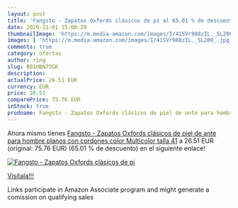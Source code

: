 ```yaml
---
layout: post
title: 'Fangsto - Zapatos Oxfords clásicos de pi al 65.01 % de descuento'
date: 2020-11-01 15:00:29
thumbnailImage: 'https://m.media-amazon.com/images/I/41SVr988zIL._SL200_.jpg'
images: [ 'https://m.media-amazon.com/images/I/41SVr988zIL._SL200_.jpg' ]
comments: true
category: ofertas
author: ring
slug: B01HBN75GK
description:
actualPrice: 26.51 EUR
currency: EUR
price: 26.51
comparePrice: 75.76 EUR
inStock: true
prodname: Fangsto - Zapatos Oxfords clásicos de piel de ante para hombre  planos con cordones  color Multicolor  talla 41
---
```


Ahora mismo tienes [Fangsto - Zapatos Oxfords clásicos de piel de ante para hombre  planos con cordones  color Multicolor  talla 41](https://www.amazon.es/dp/B01HBN75GK/?tag=tolees-21) a 26.51 EUR (original: 75.76 EUR) (65.01 %  de descuento) en el siguiente enlace!

[![Fangsto - Zapatos Oxfords clásicos de pi](https://m.media-amazon.com/images/I/41SVr988zIL._SL200_.jpg)](https://www.amazon.es/dp/B01HBN75GK/?tag=tolees-21)

[Visítala!!!](https://www.amazon.es/dp/B01HBN75GK/?tag=tolees-21)

Links participate in Amazon Associate program and might generate a comission on qualifying sales
